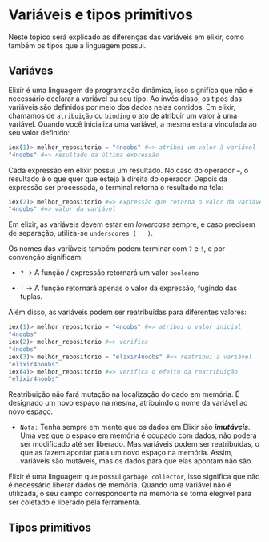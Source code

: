 # Variáveis e tipos primitivos

Neste tópico será explicado as diferenças das variáveis em elixir, como também os tipos que a linguagem possui.

## Variáves

Elixir é uma linguagem de programação dinâmica, isso significa que não é necessário declarar a variável ou seu tipo. Ao invés disso, os tipos das variáveis são definidos por meio dos dados nelas contidos. Em elixir, chamamos de `atribuição` ou `binding` o ato de atribuir um valor à uma variável. Quando você inicializa uma variável, a mesma estará vinculada ao seu valor definido:

```elixir
iex(1)> melhor_repositorio = "4noobs" #=> atribui um valor à variável
"4noobs" #=> resultado da última expressão
```

Cada expressão em elixir possui um resultado. No caso do operador `=`, o resultado é o que quer que esteja à direita do operador. Depois da expressão ser processada, o terminal retorna o resultado na tela:

```elixir
iex(2)> melhor_repositorio #=> expressão que retorna o valor da variável
"4noobs" #=> valor da variável
```

Em elixir, as variáveis devem estar em _lowercase_ sempre, e caso precisem de separação, utiliza-se `underscores ( _ )`.

Os nomes das variàveis também podem terminar com `?` e `!`, e por convenção significam:

  - `?` -> A função / expressão retornará um valor `booleano`
  
  - `!` -> A função retornará apenas o valor da expressão, fugindo das tuplas. 

Além disso, as variáveis podem ser reatribuídas para diferentes valores:

```Elixir
iex(1)> melhor_repositorio = "4noobs" #=> atribui o valor inicial
"4noobs"
iex(2)> melhor_repositorio #=> verifica
"4noobs"
iex(3)> melhor_repositorio = "elixir4noobs" #=> reatribui a variável
"elixir4noobs"
iex(4)> melhor_repositorio #=> verifica o efeito da reatribuição
"elixir4noobs"
```

Reatribuição não fará mutação na localização do dado em memória. É designado um novo espaço na mesma, atribuindo o nome da variável ao novo espaço.

- `Nota:` Tenha sempre em mente que os dados em Elixir são ***imutáveis***. Uma vez que o espaço em memória é ocupado com dados, não poderá ser modificado até ser liberado. Mas variáveis podem ser reatribuídas, o que as fazem apontar para um novo espaço na memória. Assim, variáveis são mutáveis, mas os dados para que elas apontam não são.

Elixir é uma linguagem que possui `garbage collector`, isso significa que não é necessário liberar dados de memória. Quando uma variável não é utilizada, o seu campo correspondente na memória se torna elegível para ser coletado e liberado pela ferramenta.

## Tipos primitivos

